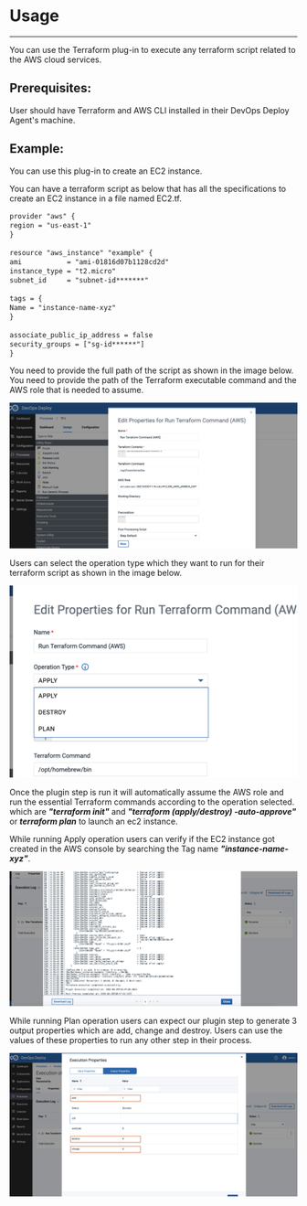 # Usage

---
You can use the Terraform plug-in to execute any terraform script related to the AWS cloud services.

## **Prerequisites:**

User should have Terraform and AWS CLI installed in their DevOps Deploy Agent's machine.

## **Example:**

You can use this plug-in to create an EC2 instance.

You can have a terraform script as below that has all the specifications to create an EC2 instance in a file named EC2.tf.

```
provider "aws" {
region = "us-east-1"
}

resource "aws_instance" "example" {
ami           = "ami-01816d07b1128cd2d"
instance_type = "t2.micro"
subnet_id     = "subnet-id*******"

tags = {
Name = "instance-name-xyz"
}

associate_public_ip_address = false
security_groups = ["sg-id******"]
}
```
You need to provide the full path of the script as shown in the image below.
You need to provide the path of the Terraform executable command and the AWS role that is needed to assume.

![Image 1](media/StepTerraform.png)


Users can select the operation type which they want to run for their terraform script as shown in the image below.


![Image 3](media/opType.png)


Once the plugin step is run it will automatically assume the AWS role and run the essential Terraform commands according to the operation selected. 
which are **_"terraform init"_** and **_"terraform (apply/destroy) -auto-approve"_** or **_terraform plan_** to launch an ec2 instance.


While running Apply operation users can verify if the EC2 instance got created in the AWS console by searching the Tag name **_"instance-name-xyz"_**.


![Image 2](media/StepLog.png)


While running Plan operation users can expect our plugin step to generate 3 output properties which are add, change and destroy.
Users can use the values of these properties to run any other step in their process.



![Image 4](media/opp.png)

